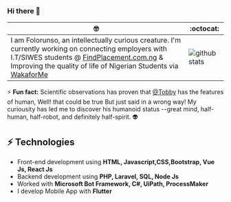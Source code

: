 ### Hi there 👋

 🤓 | :octocat:
--|--
I am Folorunso, an intellectually curious creature. I'm currently working on connecting employers with I.T/SIWES students @ [FindPlacement.com.ng](https://findplacement.com.ng) & Improving the quality of life of Nigerian Students via [WakaforMe](https://twitter.com/wakaforme_ng)|![github stats](https://github-readme-stats.vercel.app/api?username=afolorunso&show_icons=true&line_height=60) 

⚡ **Fun fact:** Scientific observations has proven that [@Tobby](https://twitter.com/mroluwatobby) has the features of human, Well! that could be true But just said in a wrong way! My curiousity has led me to discover his humanoid status --great mind, half-human, half-robot, and definitely half-spirit. 👽

## ⚡ Technologies 
- Front-end development using **HTML, Javascript,CSS,Bootstrap, Vue Js, React Js**
- Backend development using **PHP, Laravel, SQL, Node Js**
- Worked with **Microsoft Bot Framework, C#, UiPath, ProcessMaker**
- I develop Mobile App with **Flutter**


